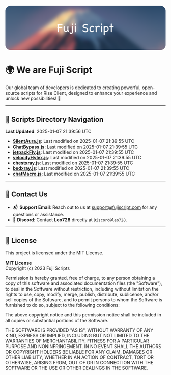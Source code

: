 ![Banner](.github/b.webp)

# 🌍 **We are Fuji Script**

Our global team of developers is dedicated to creating powerful, open-source scripts for Rise Client, designed to enhance your experience and unlock new possibilities! 🌟

---
<!-- SCRIPTS_NAVIGATION_START -->
## 📂 **Scripts Directory Navigation**

**Last Updated**: 2025-01-07 21:39:56 UTC

- **[SilentAura.js](scripts/SilentAura.js)**: Last modified on 2025-01-07 21:39:55 UTC
- **[ChatBypass.js](scripts/ChatBypass.js)**: Last modified on 2025-01-07 21:39:55 UTC
- **[jetpackFly.js](scripts/jetpackFly.js)**: Last modified on 2025-01-07 21:39:55 UTC
- **[velocityHylex.js](scripts/velocityHylex.js)**: Last modified on 2025-01-07 21:39:55 UTC
- **[chestxray.js](scripts/chestxray.js)**: Last modified on 2025-01-07 21:39:55 UTC
- **[bedxray.js](scripts/bedxray.js)**: Last modified on 2025-01-07 21:39:55 UTC
- **[chatMacro.js](scripts/chatMacro.js)**: Last modified on 2025-01-07 21:39:55 UTC

<!-- SCRIPTS_NAVIGATION_END -->

---

## 💬 **Contact Us**  
- 📬 **Support Email**: Reach out to us at [support@fujiscript.com](mailto:support@fujiscript.com) for any questions or assistance.  
- 💬 **Discord**: Contact **Leo728** directly at `Discord@leo728`.

---

## 📜 **License**

This project is licensed under the MIT License.  

**MIT License**  
Copyright (c) 2023 Fuji Scripts  

Permission is hereby granted, free of charge, to any person obtaining a copy of this software and associated documentation files (the "Software"), to deal in the Software without restriction, including without limitation the rights to use, copy, modify, merge, publish, distribute, sublicense, and/or sell copies of the Software, and to permit persons to whom the Software is furnished to do so, subject to the following conditions:  

The above copyright notice and this permission notice shall be included in all copies or substantial portions of the Software.  

THE SOFTWARE IS PROVIDED "AS IS", WITHOUT WARRANTY OF ANY KIND, EXPRESS OR IMPLIED, INCLUDING BUT NOT LIMITED TO THE WARRANTIES OF MERCHANTABILITY, FITNESS FOR A PARTICULAR PURPOSE AND NONINFRINGEMENT. IN NO EVENT SHALL THE AUTHORS OR COPYRIGHT HOLDERS BE LIABLE FOR ANY CLAIM, DAMAGES OR OTHER LIABILITY, WHETHER IN AN ACTION OF CONTRACT, TORT OR OTHERWISE, ARISING FROM, OUT OF OR IN CONNECTION WITH THE SOFTWARE OR THE USE OR OTHER DEALINGS IN THE SOFTWARE.  
